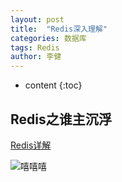 ```yaml
---
layout: post
title:  "Redis深入理解"
categories: 数据库
tags: Redis
author: 李健
---
```

* content
{:toc}
## Redis之谁主沉浮




[Redis详解](http://note.youdao.com/noteshare?id=d1d3ff8b0912f785bcb730cc10d0a271)

![嘻嘻嘻](/images/love.jpg)

